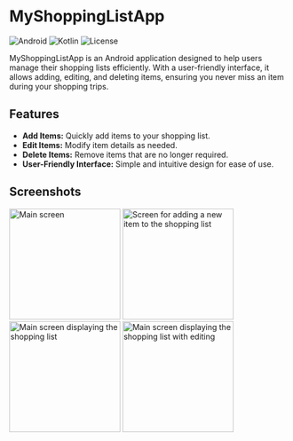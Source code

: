 # MyShoppingListApp

![Android](https://img.shields.io/badge/Platform-Android-green.svg)
![Kotlin](https://img.shields.io/badge/Language-Kotlin-blue.svg)
![License](https://img.shields.io/badge/License-MIT-blue.svg)

MyShoppingListApp is an Android application designed to help users manage their shopping lists efficiently. With a user-friendly interface, it allows adding, editing, and deleting items, ensuring you never miss an item during your shopping trips.

## Features

- **Add Items:** Quickly add items to your shopping list.
- **Edit Items:** Modify item details as needed.
- **Delete Items:** Remove items that are no longer required.
- **User-Friendly Interface:** Simple and intuitive design for ease of use.

## Screenshots

<img src="https://github.com/user-attachments/assets/41e8ba3e-6ec3-46b8-985b-dc3eed636768" alt="Main screen" width="200">
<img src="https://github.com/user-attachments/assets/99123223-1225-4504-ad1f-85de332f4848" alt="Screen for adding a new item to the shopping list" width="200">
<img src="https://github.com/user-attachments/assets/62bc1990-39d3-4c69-9e01-a059de223654" alt="Main screen displaying the shopping list" width="200">
<img src="https://github.com/user-attachments/assets/145135b7-5b12-47a4-8f7b-99c5ccea93a6" alt="Main screen displaying the shopping list with editing" width="200">


